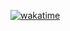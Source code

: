 [![wakatime](https://wakatime.com/badge/user/126cb143-e1b3-4041-9e8d-65a17f8d25e7/project/211071d0-0f2f-4f4d-b959-e9fb14dcc685.svg)](https://wakatime.com/badge/user/126cb143-e1b3-4041-9e8d-65a17f8d25e7/project/211071d0-0f2f-4f4d-b959-e9fb14dcc685)
